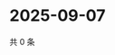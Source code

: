 # 2025-09-07

共 0 条

<!-- BEGIN ZHIHUQUESTIONS -->
<!-- 最后更新时间 Sun Sep 07 2025 21:15:21 GMT+0800 (China Standard Time) -->

<!-- END ZHIHUQUESTIONS -->
